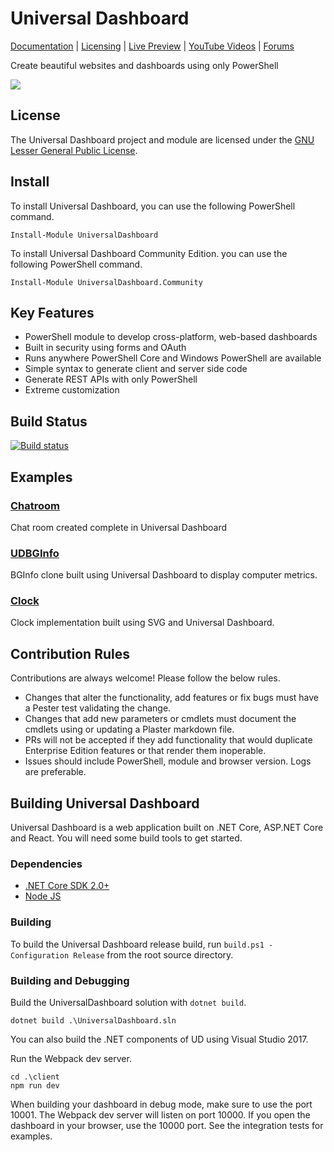 # Universal Dashboard 

[Documentation](https://docs.universaldashboard.io) | [Licensing](https://ironmansoftware.com/universal-dashboard) | [Live Preview](https://poshud.com/) | [YouTube Videos](https://www.youtube.com/playlist?list=PL-0mHH7DlSiSZ4ozleNTUSXNkF6dlySVz) | [Forums](https://forums.universaldashboard.io/)


Create beautiful websites and dashboards using only PowerShell

![](/images/splash.png)

## License 

The Universal Dashboard project and module are licensed under the [GNU Lesser General Public License](https://www.gnu.org/licenses/lgpl-3.0.en.html). 

## Install

To install Universal Dashboard, you can use the following PowerShell command. 

```
Install-Module UniversalDashboard
```

To install Universal Dashboard Community Edition. you can use the following PowerShell command. 

```
Install-Module UniversalDashboard.Community
```

## Key Features

- PowerShell module to develop cross-platform, web-based dashboards
- Built in security using forms and OAuth
- Runs anywhere PowerShell Core and Windows PowerShell are available 
- Simple syntax to generate client and server side code
- Generate REST APIs with only PowerShell
- Extreme customization 

## Build Status

[![Build status](https://ci.appveyor.com/api/projects/status/ng3ye067j04eblwi?svg=true)](https://ci.appveyor.com/project/adamdriscoll/universal-dashboard)

## Examples

### [Chatroom](https://github.com/ironmansoftware/ud-chatroom)

Chat room created complete in Universal Dashboard

### [UDBGInfo](https://github.com/ironmansoftware/ud-bginfo)

BGInfo clone built using Universal Dashboard to display computer metrics. 

### [Clock](https://github.com/ironmansoftware/ud-clock)

Clock implementation built using SVG and Universal Dashboard. 

## Contribution Rules

Contributions are always welcome! Please follow the below rules. 

- Changes that alter the functionality, add features or fix bugs must have a Pester test validating the change. 
- Changes that add new parameters or cmdlets must document the cmdlets using or updating a Plaster markdown file. 
- PRs will not be accepted if they add functionality that would duplicate Enterprise Edition features or that render them inoperable. 
- Issues should include PowerShell, module and browser version. Logs are preferable. 

## Building Universal Dashboard

Universal Dashboard is a web application built on .NET Core, ASP.NET Core and React. You will need some build tools to get started. 

### Dependencies

- [.NET Core SDK 2.0+](https://www.microsoft.com/net/download/windows)
- [Node JS](https://nodejs.org/en/)

### Building 

To build the Universal Dashboard release build, run `build.ps1 -Configuration Release` from the root source directory. 

### Building and Debugging

Build the UniversalDashboard solution with `dotnet build`. 

```
dotnet build .\UniversalDashboard.sln
```

You can also build the .NET components of UD using Visual Studio 2017. 

Run the Webpack dev server. 

```
cd .\client
npm run dev
```

When building your dashboard in debug mode, make sure to use the port 10001. The Webpack dev server will listen on port 10000. If you open the dashboard in your browser, use the 10000 port. See the integration tests for examples. 



